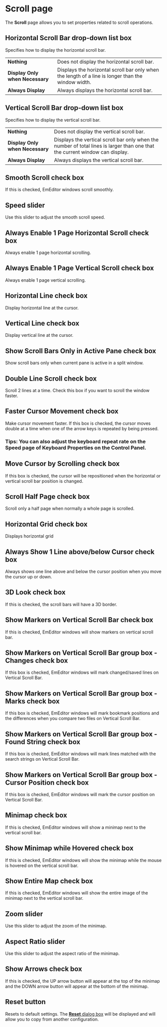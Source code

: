 # Scroll page

The **Scroll** page allows you to set properties related to scroll
operations.

## Horizontal Scroll Bar drop-down list box

Specifies how to display the horizontal scroll bar.

|     |     |
| --- | --- |
| **Nothing** | Does not display the horizontal scroll bar. |
| **Display Only when Necessary** | Displays the horizontal scroll bar only when the length of a line is longer than the window width. |
| **Always Display** | Always displays the horizontal scroll bar. |

## Vertical Scroll Bar drop-down list box

Specifies how to display the vertical scroll bar.

|     |     |
| --- | --- |
| **Nothing** | Does not display the vertical scroll bar. |
| **Display Only when Necessary** | Displays the vertical scroll bar only when the number of total lines is larger than one that the current window can display. |
| **Always Display** | Always displays the vertical scroll bar. |

## Smooth Scroll check box

If this is checked, EmEditor windows scroll smoothly.

## Speed slider

Use this slider to adjust the smooth scroll speed.

## Always Enable 1 Page Horizontal Scroll check box

Always enable 1 page horizontal scrolling.

## Always Enable 1 Page Vertical Scroll check box

Always enable 1 page vertical scrolling.

## Horizontal Line check box

Display horizontal line at the cursor.

## Vertical Line check box

Display vertical line at the cursor.

## Show Scroll Bars Only in Active Pane check box

Show scroll bars only when current pane is active in a split window.

## Double Line Scroll check box

Scroll 2 lines at a time. Check this box if you want to scroll the window faster.

## Faster Cursor Movement check box

Make cursor movement faster. If this box is checked, the cursor moves double at a time when one
of the arrow keys is repeated by being pressed.

### **Tips:** You can also adjust the keyboard repeat rate on the **Speed** page of **Keyboard** Properties on the **Control Panel**.

## Move Cursor by Scrolling check box

If this box is checked, the cursor will be repositioned when the horizontal or
vertical scroll bar position is changed.

## Scroll Half Page check box

Scroll only a half page when normally a whole page is scrolled.

## Horizontal Grid check box

Displays horizontal grid

## Always Show 1 Line above/below Cursor check box

Always shows one line above and below the cursor position when you move the cursor up or down.

## 3D Look check box

If this is checked, the scroll bars will have a 3D border.

## Show Markers on Vertical Scroll Bar check box

If this is checked, EmEditor windows will show markers on
vertical scroll bar.

## Show Markers on Vertical Scroll Bar group box - Changes check box

If this box is checked, EmEditor windows will mark changed/saved
lines on Vertical Scroll Bar.

## Show Markers on Vertical Scroll Bar group box - Marks check box

If this box is checked, EmEditor windows will mark bookmark
positions and the differences when you compare two files on Vertical Scroll Bar.

## Show Markers on Vertical Scroll Bar group box - Found String check box

If this box is checked, EmEditor windows will mark lines matched with the search strings on Vertical Scroll Bar.

## Show Markers on Vertical Scroll Bar group box - Cursor Position check box

If this box is checked, EmEditor windows will mark the cursor
position on Vertical Scroll Bar.

## Minimap check box

If this is checked, EmEditor windows will show a minimap next to the vertical scroll bar.

## Show Minimap while Hovered check box

If this is checked, EmEditor windows will show the minimap while the mouse is hovered on the vertical scroll bar.

## Show Entire Map check box

If this is checked, EmEditor windows will show the entire image of the minimap next to the vertical scroll bar.

## Zoom slider

Use this slider to adjust the zoom of the minimap.

## Aspect Ratio slider

Use this slider to adjust the aspect ratio of the minimap.

## Show Arrows check box

If this is checked, the UP arrow button will appear at the top of the minimap and the DOWN arrow button will appear at the bottom of the minimap.

## Reset button

Resets to default settings. The
[**Reset** dialog box](../reset/index) will be displayed
and will allow you to copy from another configuration.

